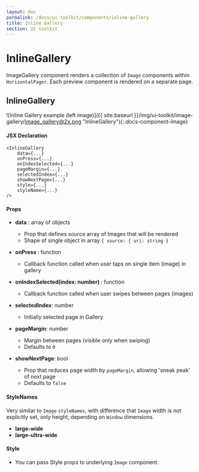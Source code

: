 ```yaml
---
layout: doc
permalink: /docs/ui-toolkit/components/inline-gallery
title: Inline Gallery
section: UI toolkit
---
```


# InlineGallery

ImageGallery component renders a collection of `Image` components within `HorizontalPager`. Each preview component is rendered on a separate page.

## InlineGallery
![Inline Gallery example (left image)]({{ site.baseurl }}/img/ui-toolkit/image-gallery/image_gallery@2x.png "InlineGallery"){:.docs-component-image}

#### JSX Declaration
```JSX
<InlineGallery
    data={...}
    onPress={...}
    onIndexSelected={...}
    pageMargin={...}
    selectedIndex={...}
    showNextPage={...}
    style={...}
    styleName={...}
/>
```

#### Props

* **data** : array of objects 
  - Prop that defines source array of Images that will be rendered 
  - Shape of single object in array ``` { source: { uri: string } ```

* **onPress** : function  
  - Callback function called when user taps on single item (image) in gallery

* **onIndexSelected(index: number)** : function  
  - Callback function called when user swipes between pages (images)

* **selectedIndex**: number
  - Initially selected page in Gallery

* **pageMargin**: number
  - Margin between pages (visible only when swiping)
  - Defaults to `0`

* **showNextPage**: bool
  - Prop that reduces page width by `pageMargin`, allowing 'sneak peak' of next page
  - Defaults to `false`
  
#### StyleNames

Very similar to `Image` `styleNames`, with difference that `Image` width is not explicitly set, only height, depending on `Window` dimensions.  

* **large-wide** 
* **large-ultra-wide**

#### Style

* You can pass Style props to underlying `Image` component. 
